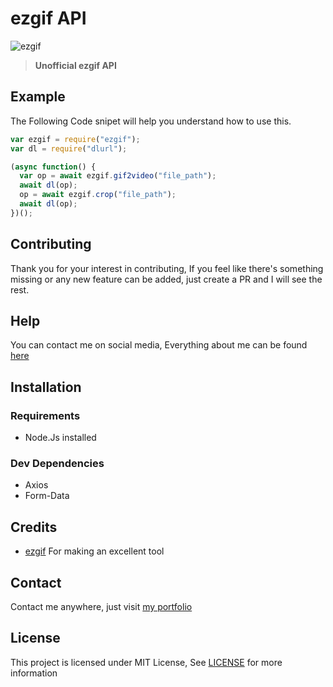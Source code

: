 # ezgif API

![ezgif](https://user-images.githubusercontent.com/17960677/100124630-e2865980-2ea1-11eb-94e4-7240432ed4a6.png)

>**Unofficial ezgif API**

 ## Example

The Following Code snipet will help you understand how to use this.

```js
var ezgif = require("ezgif");
var dl = require("dlurl");

(async function() {
  var op = await ezgif.gif2video("file_path");
  await dl(op);
  op = await ezgif.crop("file_path");
  await dl(op);
})();
```

## Contributing

Thank you for your interest in contributing, If you feel like there's something missing or any new feature can be added, just create a PR and I will see the rest.

## Help

You can contact me on social media, Everything about me can be found [here](https://theabbie.github.io)

## Installation

### Requirements

* Node.Js installed

### Dev Dependencies

* Axios
* Form-Data

## Credits

* [ezgif](https://ezgif.com) For making an excellent tool

## Contact

Contact me anywhere, just visit [my portfolio](https://theabbie.github.io)

## License

This project is licensed under MIT License, See [LICENSE](/LICENSE) for more information



